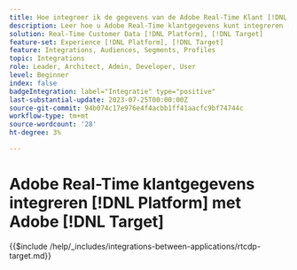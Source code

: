 ```yaml
---
title: Hoe integreer ik de gegevens van de Adobe Real-Time Klant [!DNL Platform] met Adobe [!DNL Target]?
description: Leer hoe u Adobe Real-Time klantgegevens kunt integreren [!DNL Platform] met Adobe [!DNL Target].
solution: Real-Time Customer Data [!DNL Platform], [!DNL Target]
feature-set: Experience [!DNL Platform], [!DNL Target]
feature: Integrations, Audiences, Segments, Profiles
topic: Integrations
role: Leader, Architect, Admin, Developer, User
level: Beginner
index: false
badgeIntegration: label="Integratie" type="positive"
last-substantial-update: 2023-07-25T00:00:00Z
source-git-commit: 94b074c17e976e4f4acbb1ff41aacfc9bf74744c
workflow-type: tm+mt
source-wordcount: '28'
ht-degree: 3%

---
```



# Adobe Real-Time klantgegevens integreren [!DNL Platform] met Adobe [!DNL Target]

{{$include /help/_includes/integrations-between-applications/rtcdp-target.md}}
